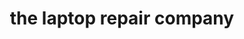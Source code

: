 ---
title: "the laptop repair company"
url: /colchester/the-laptop-repair-company/
shop: computer
---